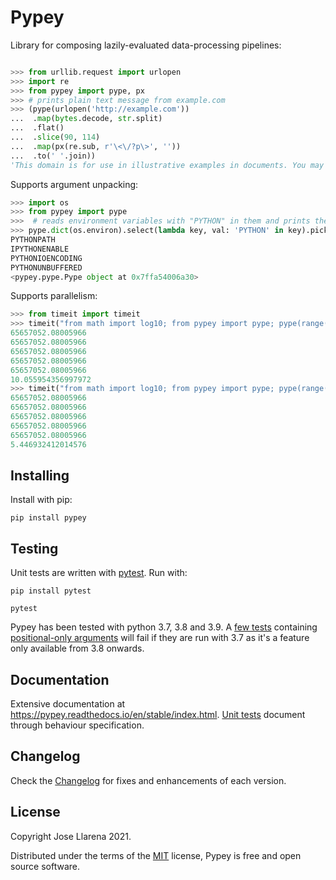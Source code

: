 # Pypey

Library for composing lazily-evaluated data-processing pipelines:

```python

>>> from urllib.request import urlopen
>>> import re
>>> from pypey import pype, px
>>> # prints plain text message from example.com
>>> (pype(urlopen('http://example.com'))
...  .map(bytes.decode, str.split)
...  .flat()
...  .slice(90, 114)
...  .map(px(re.sub, r'\<\/?p\>', ''))
...  .to(' '.join))
'This domain is for use in illustrative examples in documents. You may use this domain in literature without prior coordination or asking for permission.'
```
Supports argument unpacking:

```python
>>> import os
>>> from pypey import pype
>>>  # reads environment variables with "PYTHON" in them and prints their name
>>> pype.dict(os.environ).select(lambda key, val: 'PYTHON' in key).pick(0).print()
PYTHONPATH
IPYTHONENABLE
PYTHONIOENCODING
PYTHONUNBUFFERED
<pypey.pype.Pype object at 0x7ffa54006a30>
```
Supports parallelism:

```python
>>> from timeit import timeit
>>> timeit("from math import log10; from pypey import pype; pype(range(1, 10_000_000)).map(log10).to(sum, print)", number=5)
65657052.08005966
65657052.08005966
65657052.08005966
65657052.08005966
65657052.08005966
10.055954356997972
>>> timeit("from math import log10; from pypey import pype; pype(range(1, 10_000_000)).map(log10, workers=8).to(sum, print)", number=5)
65657052.08005966
65657052.08005966
65657052.08005966
65657052.08005966
65657052.08005966
5.446932412014576
```

## Installing

Install with pip:

```shell
pip install pypey
```

## Testing

Unit tests are written with  [pytest](https://docs.pytest.org/en/stable). Run with:

```shell
pip install pytest

pytest
```
Pypey has been tested with python 3.7, 3.8 and 3.9. A [few tests](https://github.com/JoseLlarena/pypey/blob/master/unittests/test_unpacking_of_arguments.py)
containing [positional-only arguments](https://www.python.org/dev/peps/pep-0570) will fail if they are run with 3.7 as 
it's a feature only available from 3.8 onwards.

## Documentation

Extensive documentation at https://pypey.readthedocs.io/en/stable/index.html. [Unit tests](https://github.com/JoseLlarena/pypey/tree/master/unittests) 
document through behaviour specification.

## Changelog

Check the [Changelog](https://github.com/JoseLlarena/pypey/blob/master/CHANGELOG.md) for fixes and enhancements of each version.

## License

Copyright Jose Llarena 2021.

Distributed under the terms of the [MIT](https://github.com/JoseLlarena/pypey/blob/master/LICENSE) license, Pypey is free 
and open source software.